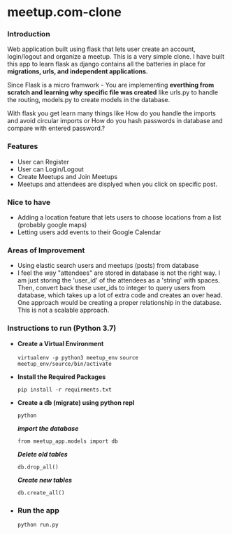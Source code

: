 # meetup.com-clone

### Introduction

Web application built using flask that lets user create an account, login/logout and organize a meetup. This is a very simple clone. I have built this app to learn flask as django contains all the batteries in place for **migrations, urls, and independent applications.**

Since Flask is a micro framwork - You are implementing **everthing from scratch and learning why specific file was created** like urls.py to handle the routing, models.py to create models in the database. 

With flask you get learn many things like How do you handle the imports and avoid circular imports or How do you hash passwords in database and compare with entered password.?



### Features
- User can Register 
- User can Login/Logout
- Create Meetups and Join Meetups 
- Meetups and attendees are displyed when you click on specific post. 

### Nice to have 
- Adding a location feature that lets users to choose locations from a list (probably google maps) 
- Letting users add events to their Google Calendar

### Areas of Improvement
- Using elastic search users and meetups (posts) from database
- I feel the way "attendees" are stored in database is not the right way. I am just storing the 'user_id' of the attendees as a 'string' with spaces. Then, convert back these user_ids to integer to query users from database,  which takes up a lot of extra code and creates an over head. One approach would be creating a proper relationship in the database. This is not a scalable approach. 

### Instructions to run (Python 3.7)

  - **Create a Virtual Environment**

    ``virtualenv -p python3 meetup_env``
    `source meetup_env/source/bin/activate`

  - **Install the Required Packages** 

    `pip install -r requirments.txt`

  - **Create a db (migrate) using python repl**

    `python`
    
    ***import the database***
    
    `from meetup_app.models import db`

    ***Delete old tables***

    `db.drop_all()`

    ***Create new tables***

    `db.create_all()`

 - ### Run the app

    ``python run.py``

